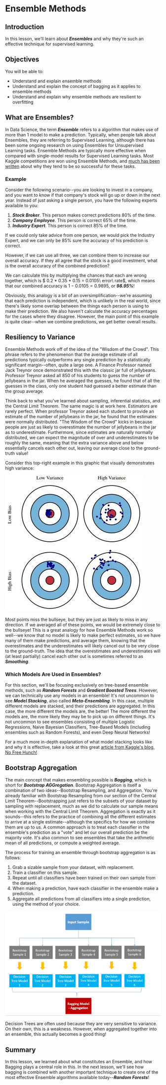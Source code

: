 
# Ensemble Methods

## Introduction

In this lesson, we'll learn about **_Ensembles_** and why they're such an effective technique for supervised learning. 

## Objectives

You will be able to:

* Understand and explain ensemble methods
* Understand and explain the concept of bagging as it applies to ensemble methods
* Understand and explain why ensemble methods are resilient to overfitting

## What are Ensembles?

In Data Science, the term **_Ensemble_** refers to a algorithm that makes use of more than 1 model to make a prediction. Typically, when people talk about Ensembles, they are referring to Supervised Learning, although there has been some ongoing research on using Ensembles for Unsupervised Learning tasks. Ensemble Methods are typically more effective when compared with single-model results for Supervised Learning tasks. Most Kaggle competitions are won using Ensemble Methods, and [much has been written](https://blogs.sas.com/content/subconsciousmusings/2017/05/18/stacked-ensemble-models-win-data-science-competitions/) about why they tend to be so successful for these tasks. 

### Example 

Consider the following scenario--you are looking to invest in a company, and you want to know if that company's stock will go up or down in the next year. Instead of just asking a single person, you have the following experts available to you:

1. **_Stock Broker_**. This person makes correct predictions 80% of the time. 
2. **_Company Employee_**. This person is correct 65% of the time. 
3. **_Industry Expert_**. This person is correct 85% of the time. 

If we could only take advice from one person, we would pick the Industry Expert, and we can only be 85% sure the accuracy of his prediction is correct. 

However, if we can use all three, we can combine them to increase our overall accuracy. If they all agree that the stock is a good investment, what is the overall accuracy of the combined prediction?

We can calculate this by multiplying the chances that each are wrong together, which is $ 0.2 * 0.35 * 0.15 = 0.0105\ error\ rate$, which means that our combined accuracy is $1 - 0.0105 = 0.9895$, or **_98.95%_**!  

Obviously, this analogy is a bit of an oversimplification--we're assuming that each prediction is independent, which is unlikely in the real world, since there's likely some overlap between the things each person is using to make their prediction. We also haven't calculate the accuracy percentages for the cases where they disagree. However, the main point of this example is quite clear--when we combine predictions, we get better overall results. 


## Resiliency to Variance

Ensemble Methods work off of the idea of the "Wisdom of the Crowd". This phrase refers to the phenomenon that the average estimate of all predictions typically outperforms any single prediction by a statistically significant margin--often, quite a large one.  A Finance Professor named Jack Treynor once demonstrated this with the classic jar full of jellybeans. Professor Treynor asked all 850 of his students to guess the number of jellybeans in the jar. When he averaged the guesses, he found that of all the guesses in the class, only one student had guessed a better estimate than the group average. 

Think back to what you've learned about sampling, inferential statistics, and the Central Limit Theorem. The same magic is at work here. Estimators are rarely perfect. When professor Treynor asked each student to provide an estimate of the number of jellybeans in the jar, he found that the estimates were normally distributed. "The Wisdom of the Crowd" kicks in because people are just as likely to overestimate the number of jellybeans in the jar as to underestimate. Furthermore, since estimates are naturally normally distributed, we can expect the magnitude of over and underestimates to be roughly the same, meaning that the extra variance above and below essentially cancels each other out, leaving our average close to the ground-truth value! 

Consider this top-right example in this graphic that visually demonstrates high variance:

<img src='images/bias-and-variance.jpg'>

Most points miss the bullseye, but they are just as likely to miss in any direction. If we averaged all of these points, we would be extremely close to the bullseye! This is a great analogy for how Ensemble Methods work so well--we know that no model is likely to make perfect estimates, so we have many of them make predictions, and average them, knowing that the overestimates and the underestimates will likely cancel out to be very close to the ground-truth. The idea that the overestimates and underestimates will (at least partially) cancel each other out is sometimes referred to as **_Smoothing_**.  

### Which Models Are Used in Ensembles?

For this section, we'll be focusing exclusively on tree-based ensemble methods, such as **_Random Forests_** and **_Gradient Boosted Trees_**. However, we can technically use any models in an ensemble! It's not uncommon to see **_Model Stacking_**, also called **_Meta-Ensembling_**. In this case, multiple different models are stacked, and their predictions are aggregated. In this case, the more different the models are, the better! The more different the models are, the more likely they may be to pick up on different things. It's not uncommon to see ensembles consisting of multiple Logistic Regressions, Naive Bayesian Classifiers, Tree-Based Models (including ensembles such as Random Forests), and even Deep Neural Networks!  

For a much more in-depth explanation of what model stacking looks like and why it is effective, take a look at this great [article from Kaggle's blog, No Free Hunch!](http://blog.kaggle.com/2016/12/27/a-kagglers-guide-to-model-stacking-in-practice/)


## Bootstrap Aggregation

The main concept that makes ensembling possible is **_Bagging_**, which is short for **_Bootstrap AGGregation_**. Bootstrap Aggregation is itself a combination of two ideas--Bootstrap Resampling, and Aggregation. You're already familiar with Bootstrap Resampling from our section of the Central Limit Theorem--Bootstrapping just refers to the subsets of your dataset by sampling with replacement, much as we did to calculate our sample means when working with the Central Limit Theorem. Aggregation is exactly as it sounds--this refers to the practice of combining all the different estimates to arrive at a single estimate--although the specifics for how we combine them are up to us. A common approach is to treat each classifier in the ensemble's prediction as a "vote" and let our overall prediction be the majority vote.  It's also common to see ensembles that take the arithmetic mean of all predictions, or compute a weighted average. 

The process for training an ensemble through bootstrap aggregation is as follows:

1. Grab a sizable sample from your dataset, with replacement.
2. Train a classifier on this sample. 
3. Repeat until all classifiers have been trained on their own sample from the dataset. 
4. When making a prediction, have each classifier in the ensemble make a prediction.
5. Aggregate all predictions from all classifiers into a single prediction, using the method of your choice. 

<img src='images/bagging.png'>

Decision Trees are often used because they are very sensitive to variance. On their own, this is a weakness. However, when aggregated together into an ensemble, this actually becomes a good thing!

## Summary

In this lesson, we learned about what constitutes an Ensemble, and how Bagging plays a central role in this. In the next lesson, we'll see how bagging is combined with another important technique to create one of the most effective Ensemble algorithms available today--**_Random Forests_**!
